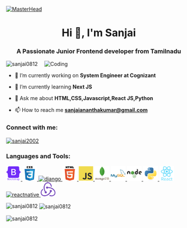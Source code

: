 [![MasterHead](https://repository-images.githubusercontent.com/588181932/e36ec678-7984-4cdd-8e4c-a3932772ff8e)](https://sanjai0812.io)
<h1 align="center">Hi 👋, I'm Sanjai</h1>
<h3 align="center">A Passionate Junior Frontend developer from Tamilnadu</h3>
<img align="right" alt="Coding" width="400" src="[https://camo.githubusercontent.com/19db51af5f90f1b152bc0b9078f5fe97053955be5074f03f17019c70345bdcdb/68747470733a2f2f6d69726f2e6d656469756d2e636f6d2f6d61782f313336302f302a37513379765349765f7430696f4a2d5a2e676966](https://www.google.com/url?sa=i&url=https%3A%2F%2Fmedium.com%2F%40gavizoid16%2Fthings-to-do-after-a-coding-bootcamp-9523cd61be91&psig=AOvVaw25OZ-FG2MI98sfolH_cWE-&ust=1743046631063000&source=images&cd=vfe&opi=89978449&ved=0CBMQjRxqFwoTCMjPo_XopowDFQAAAAAdAAAAABAE)"
<p align="left"> <img src="https://komarev.com/ghpvc/?username=sanjai0812&label=Profile%20views&color=0e75b6&style=flat" alt="sanjai0812" /> </p>

- 🔭 I’m currently working on **System Engineer at Cognizant**

- 🌱 I’m currently learning **Next JS**

- 💬 Ask me about **HTML,CSS,Javascript,React JS,Python**

- 📫 How to reach me **sanjaiananthakumar@gmail.com**

<h3 align="left">Connect with me:</h3>
<p align="left">
<a href="https://linkedin.com/in/sanjai2002" target="blank"><img align="center" src="https://raw.githubusercontent.com/rahuldkjain/github-profile-readme-generator/master/src/images/icons/Social/linked-in-alt.svg" alt="sanjai2002" height="30" width="40" /></a>
</p>

<h3 align="left">Languages and Tools:</h3>
<p align="left"> <a href="https://getbootstrap.com" target="_blank" rel="noreferrer"> <img src="https://raw.githubusercontent.com/devicons/devicon/master/icons/bootstrap/bootstrap-plain-wordmark.svg" alt="bootstrap" width="40" height="40"/> </a> <a href="https://www.w3schools.com/css/" target="_blank" rel="noreferrer"> <img src="https://raw.githubusercontent.com/devicons/devicon/master/icons/css3/css3-original-wordmark.svg" alt="css3" width="40" height="40"/> </a> <a href="https://www.djangoproject.com/" target="_blank" rel="noreferrer"> <img src="https://cdn.worldvectorlogo.com/logos/django.svg" alt="django" width="40" height="40"/> </a> <a href="https://www.w3.org/html/" target="_blank" rel="noreferrer"> <img src="https://raw.githubusercontent.com/devicons/devicon/master/icons/html5/html5-original-wordmark.svg" alt="html5" width="40" height="40"/> </a> <a href="https://developer.mozilla.org/en-US/docs/Web/JavaScript" target="_blank" rel="noreferrer"> <img src="https://raw.githubusercontent.com/devicons/devicon/master/icons/javascript/javascript-original.svg" alt="javascript" width="40" height="40"/> </a> <a href="https://www.mongodb.com/" target="_blank" rel="noreferrer"> <img src="https://raw.githubusercontent.com/devicons/devicon/master/icons/mongodb/mongodb-original-wordmark.svg" alt="mongodb" width="40" height="40"/> </a> <a href="https://www.mysql.com/" target="_blank" rel="noreferrer"> <img src="https://raw.githubusercontent.com/devicons/devicon/master/icons/mysql/mysql-original-wordmark.svg" alt="mysql" width="40" height="40"/> </a> <a href="https://nodejs.org" target="_blank" rel="noreferrer"> <img src="https://raw.githubusercontent.com/devicons/devicon/master/icons/nodejs/nodejs-original-wordmark.svg" alt="nodejs" width="40" height="40"/> </a> <a href="https://www.python.org" target="_blank" rel="noreferrer"> <img src="https://raw.githubusercontent.com/devicons/devicon/master/icons/python/python-original.svg" alt="python" width="40" height="40"/> </a> <a href="https://reactjs.org/" target="_blank" rel="noreferrer"> <img src="https://raw.githubusercontent.com/devicons/devicon/master/icons/react/react-original-wordmark.svg" alt="react" width="40" height="40"/> </a> <a href="https://reactnative.dev/" target="_blank" rel="noreferrer"> <img src="https://reactnative.dev/img/header_logo.svg" alt="reactnative" width="40" height="40"/> </a> <a href="https://redux.js.org" target="_blank" rel="noreferrer"> <img src="https://raw.githubusercontent.com/devicons/devicon/master/icons/redux/redux-original.svg" alt="redux" width="40" height="40"/> </a> </p>

<p><img align="left" src="https://github-readme-stats.vercel.app/api/top-langs?username=sanjai0812&show_icons=true&locale=en&layout=compact" alt="sanjai0812" /></p>

<p>&nbsp;<img align="center" src="https://github-readme-stats.vercel.app/api?username=sanjai0812&show_icons=true&locale=en" alt="sanjai0812" /></p>

<p><img align="center" src="https://github-readme-streak-stats.herokuapp.com/?user=sanjai0812&" alt="sanjai0812" /></p>
